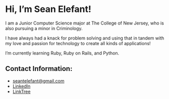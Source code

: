   # Hi, I’m Sean Elefant!
  I am a Junior Computer Science major at The College of New Jersey, who is also pursuing a minor in Criminology.
  
  I have always had a knack for problem solving and using that in tandem with my love and passion for technology to create all kinds of applications!
      
 I’m currently learning Ruby, Ruby on Rails, and Python.
 
 ## Contact Information:
 * seantelefant@gmail.com
 * [LinkedIn](https://www.linkedin.com/in/seanelefant/)
 * [LinkTree](https://linktr.ee/seanelefant)
